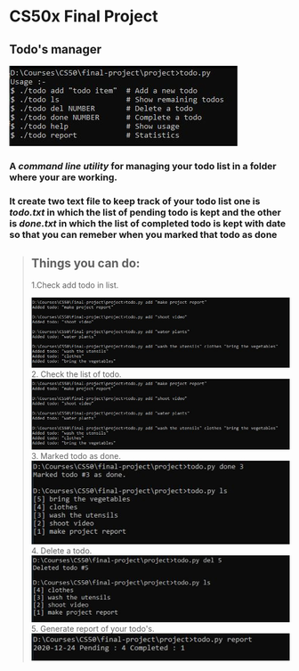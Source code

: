 # CS50x Final Project

## **Todo's manager**

![usage](project/readme-images/todo.jpg "todo.py")
  
### A ***command line utility*** for managing your todo list in a folder where your are working.

### It create two text file to keep track of your todo list one is *todo.txt* in which the list of pending todo is kept and the  other is *done.txt* in which the list of completed todo is kept with date so that you can remeber when you marked that todo as done


> ## Things you can do:
> 1.Check add todo in list.
>
>  ![usage](project/readme-images/todo-add.jpg "todo.py")
> 2. Check the list of todo.
> ![usage](project/readme-images/todo-add.jpg "todo.py")
> 3. Marked todo as done.
> ![usage](project/readme-images/todo-done.jpg "todo.py")
> 4. Delete a todo.
> ![usage](project/readme-images/todo-del.jpg "todo.py")
> 5. Generate report of your todo's.
> ![usage](project/readme-images/todo-report.jpg "todo.py")